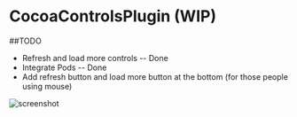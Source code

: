 CocoaControlsPlugin (WIP)
===================
##TODO
* Refresh and load more controls -- Done
* Integrate Pods -- Done
* Add refresh button and load more button at the bottom (for those people using mouse)

![screenshot](https://raw.githubusercontent.com/yeahdongcn/CocoaControlsPlugin/master/screenshot.png)
